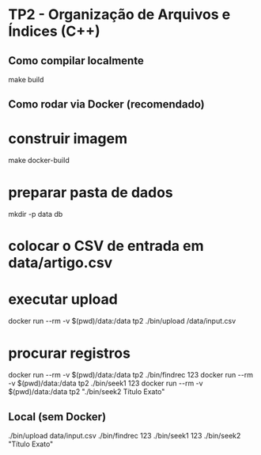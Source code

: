 # TP2 - Organização de Arquivos e Índices (C++)

## Como compilar localmente
make build

## Como rodar via Docker (recomendado)
# construir imagem
make docker-build

# preparar pasta de dados
mkdir -p data db
# colocar o CSV de entrada em data/artigo.csv

# executar upload
docker run --rm -v $(pwd)/data:/data tp2 ./bin/upload /data/input.csv

# procurar registros
docker run --rm -v $(pwd)/data:/data tp2 ./bin/findrec 123
docker run --rm -v $(pwd)/data:/data tp2 ./bin/seek1 123
docker run --rm -v $(pwd)/data:/data tp2 "./bin/seek2 Título Exato"

## Local (sem Docker)
./bin/upload data/input.csv
./bin/findrec 123
./bin/seek1 123
./bin/seek2 "Título Exato"

